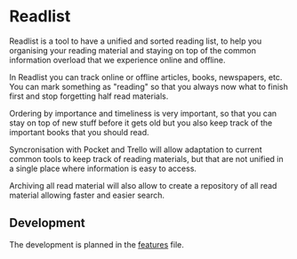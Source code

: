 # Readlist

Readlist is a tool to have a unified and sorted reading list, to help you organising your reading material and staying
on top of the common information overload that we experience online and offline.

In Readlist you can track online or offline articles, books, newspapers, etc. You can mark something as "reading" so
that you always now what to finish first and stop forgetting half read materials.

Ordering by importance and timeliness is very important, so that you can stay on top of new stuff before it gets old
but you also keep track of the important books that you should read.

Syncronisation with Pocket and Trello will allow adaptation to current common tools to keep track of reading materials,
but that are not unified in a single place where information is easy to access.

Archiving all read material will also allow to create a repository of all read material allowing faster and easier
search.

## Development

The development is planned in the [features](doc/features.md) file.
